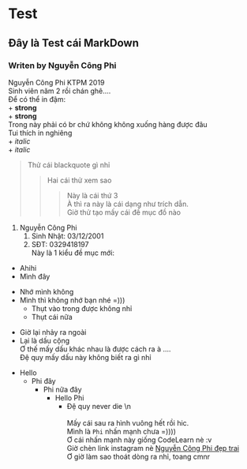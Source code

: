 Test
========================
## Đây là Test cái MarkDown <br>
### Writen by Nguyễn Công Phi

Nguyễn Công Phi KTPM 2019 <br> Sinh viên năm 2 rồi chán ghê....
<br>Để có thể in đậm:
    <br>+ **strong**
    <br>+ __strong__
<br>Trong này phải có br chứ không không xuống hàng được đâu
<br>Tui thích in nghiêng
    <br>+ *italic*
    <br>+ _italic_
> Thử cái blackquote gì nhỉ 
>> Hai cái thử xem sao
>>> Này là cái thứ 3
<br> À thì ra này là cái dạng như trích dẫn.
<br> Giờ thử tạo mấy cái đề mục đồ nào
1. Nguyễn Công Phi
    1. Sinh Nhật: 03/12/2001
    2. SĐT: 0329418197
<br> Này là 1 kiểu đề mục mới:
* Ahihi
* Mình đây 
- Nhớ mình không 
- Mình thì không nhớ bạn nhé =)))
    - Thụt vào trong được không nhỉ
    - Thụt cái nữa
+ Giờ lại nhảy ra ngoài
+ Lại là dấu cộng
<br> Ơ thế mấy dấu khác nhau là được cách ra à ....
<br> Đệ quy mấy dấu này không biết ra gì nhỉ
- Hello
    - Phi đây
        - Phi nữa đây
            - Hello Phi
                - Đệ quy never die
\n                
<br> Mấy cái sau ra hình vuông hết rồi hic.
<br> Mình là `Phi` nhấn mạnh chưa =))))
<br> Ơ cái nhấn mạnh này giống CodeLearn nè :v
<br> Giờ chèn link instagram nè [Nguyễn Công Phi đẹp trai](https://www.instagram.com/nguyencongphi312/)
<br> Ơ giờ làm sao thoát dòng ra nhỉ, toang cmnr
